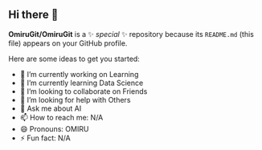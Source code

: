 ## Hi there 👋


**OmiruGit/OmiruGit** is a ✨ _special_ ✨ repository because its `README.md` (this file) appears on your GitHub profile.

Here are some ideas to get you started:

- 🔭 I’m currently working on Learning
- 🌱 I’m currently learning Data Science
- 👯 I’m looking to collaborate on Friends
- 🤔 I’m looking for help with Others
- 💬 Ask me about AI
- 📫 How to reach me: N/A
- 😄 Pronouns: OMIRU
- ⚡ Fun fact: N/A
